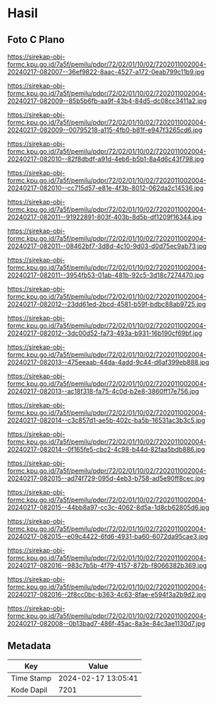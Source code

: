 # Hasil

## Foto C Plano

https://sirekap-obj-formc.kpu.go.id/7a5f/pemilu/pdpr/72/02/01/10/02/7202011002004-20240217-082007--36ef9822-8aac-4527-a172-0eab799c11b9.jpg

https://sirekap-obj-formc.kpu.go.id/7a5f/pemilu/pdpr/72/02/01/10/02/7202011002004-20240217-082009--85b5b6fb-aa9f-43b4-84d5-dc08cc3411a2.jpg

https://sirekap-obj-formc.kpu.go.id/7a5f/pemilu/pdpr/72/02/01/10/02/7202011002004-20240217-082009--00795218-a115-4fb0-b81f-e947f3265cd6.jpg

https://sirekap-obj-formc.kpu.go.id/7a5f/pemilu/pdpr/72/02/01/10/02/7202011002004-20240217-082010--82f8dbdf-a91d-4eb6-b5b1-8a4d6c43f798.jpg

https://sirekap-obj-formc.kpu.go.id/7a5f/pemilu/pdpr/72/02/01/10/02/7202011002004-20240217-082010--cc715d57-e81e-4f3b-8012-062da2c14536.jpg

https://sirekap-obj-formc.kpu.go.id/7a5f/pemilu/pdpr/72/02/01/10/02/7202011002004-20240217-082011--91922891-803f-403b-8d5b-df1209f16344.jpg

https://sirekap-obj-formc.kpu.go.id/7a5f/pemilu/pdpr/72/02/01/10/02/7202011002004-20240217-082011--08462bf7-3d8d-4c10-9d03-d0d75ec9ab73.jpg

https://sirekap-obj-formc.kpu.go.id/7a5f/pemilu/pdpr/72/02/01/10/02/7202011002004-20240217-082011--3954fb53-01ab-481b-92c5-3d18c7274470.jpg

https://sirekap-obj-formc.kpu.go.id/7a5f/pemilu/pdpr/72/02/01/10/02/7202011002004-20240217-082012--23dd61ed-2bcd-4581-b59f-bdbc88ab9725.jpg

https://sirekap-obj-formc.kpu.go.id/7a5f/pemilu/pdpr/72/02/01/10/02/7202011002004-20240217-082012--3dc00d52-fa73-493a-b931-16b190cf69bf.jpg

https://sirekap-obj-formc.kpu.go.id/7a5f/pemilu/pdpr/72/02/01/10/02/7202011002004-20240217-082013--475eeaab-44da-4add-9c44-d6af399eb888.jpg

https://sirekap-obj-formc.kpu.go.id/7a5f/pemilu/pdpr/72/02/01/10/02/7202011002004-20240217-082013--ac18f318-fa75-4c0d-b2e8-3860ff17e756.jpg

https://sirekap-obj-formc.kpu.go.id/7a5f/pemilu/pdpr/72/02/01/10/02/7202011002004-20240217-082014--c3c857d1-ae5b-402c-ba5b-16531ac3b3c5.jpg

https://sirekap-obj-formc.kpu.go.id/7a5f/pemilu/pdpr/72/02/01/10/02/7202011002004-20240217-082014--0f165fe5-cbc2-4c98-b44d-82faa5bdb886.jpg

https://sirekap-obj-formc.kpu.go.id/7a5f/pemilu/pdpr/72/02/01/10/02/7202011002004-20240217-082015--ad74f729-095d-4eb3-b758-ad5e90ff8cec.jpg

https://sirekap-obj-formc.kpu.go.id/7a5f/pemilu/pdpr/72/02/01/10/02/7202011002004-20240217-082015--44bb8a97-cc3c-4062-8d5a-1d8cb62805d6.jpg

https://sirekap-obj-formc.kpu.go.id/7a5f/pemilu/pdpr/72/02/01/10/02/7202011002004-20240217-082015--e09c4422-6fd6-4931-ba60-6072da95cae3.jpg

https://sirekap-obj-formc.kpu.go.id/7a5f/pemilu/pdpr/72/02/01/10/02/7202011002004-20240217-082016--983c7b5b-4f79-4157-872b-f8066382b369.jpg

https://sirekap-obj-formc.kpu.go.id/7a5f/pemilu/pdpr/72/02/01/10/02/7202011002004-20240217-082016--2f8cc0bc-b363-4c63-8fae-e594f3a2b9d2.jpg

https://sirekap-obj-formc.kpu.go.id/7a5f/pemilu/pdpr/72/02/01/10/02/7202011002004-20240217-082008--0b13bad7-486f-45ac-8a3e-84c3ae1130d7.jpg


## Metadata

| Key        | Value               |
| ---------- | ------------------- |
| Time Stamp | 2024-02-17 13:05:41 |
| Kode Dapil | 7201                |



